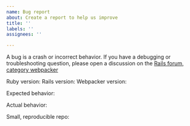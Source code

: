 ```yaml
---
name: Bug report
about: Create a report to help us improve
title: ''
labels: ''
assignees: ''

---
```


A bug is a crash or incorrect behavior. If you have a debugging or troubleshooting question, please open a discussion on the [Rails forum, category webpacker](https://discuss.rubyonrails.org/c/webpacker/10)

Ruby version:
Rails version:
Webpacker version:

Expected behavior:

Actual behavior:

Small, reproducible repo:
